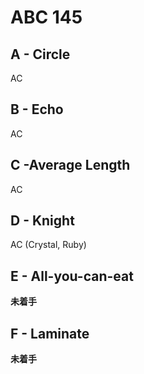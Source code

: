#   ABC 145

##  A - Circle

AC

##  B - Echo

AC

##  C -Average Length

AC

##  D - Knight

AC (Crystal, Ruby)

##  E - All-you-can-eat

**未着手**

##  F - Laminate

**未着手**
